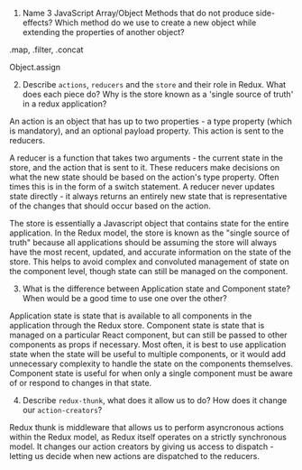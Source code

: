 1.  Name 3 JavaScript Array/Object Methods that do not produce side-effects? Which method do we use to create a new object while extending the properties of another object?

.map, .filter, .concat

Object.assign

2.  Describe `actions`, `reducers` and the `store` and their role in Redux. What does each piece do? Why is the store known as a 'single source of truth' in a redux application?

An action is an object that has up to two properties - a type property (which is mandatory), and an optional payload property.  This action is sent to the reducers.

A reducer is a function that takes two arguments - the current state in the store, and the action that is sent to it.  These reducers make decisions on what the new state should be based on the action's type property.  Often times this is in the form of a switch statement.  A reducer never updates state directly - it always returns an entirely new state that is representative of the changes that should occur based on the action.

The store is essentially a Javascript object that contains state for the entire application.  In the Redux model, the store is known as the "single source of truth" because all applications should be assuming the store will always have the most recent, updated, and accurate information on the state of the store.  This helps to avoid complex and convoluted management of state on the component level, though state can still be managed on the component.

3.  What is the difference between Application state and Component state? When would be a good time to use one over the other?

Application state is state that is available to all components in the application through the Redux store.  Component state is state that is managed on a particular React component, but can still be passed to other components as props if necessary.  Most often, it is best to use application state when the state will be useful to multiple components, or it would add unnecessary complexity to handle the state on the components themselves.  Component state is useful for when only a single component must be aware of or respond to changes in that state.

4.  Describe `redux-thunk`, what does it allow us to do? How does it change our `action-creators`?

Redux thunk is middleware that allows us to perform asyncronous actions within the Redux model, as Redux itself operates on a strictly synchronous model.  It changes our action creators by giving us access to dispatch - letting us decide when new actions are dispatched to the reducers.